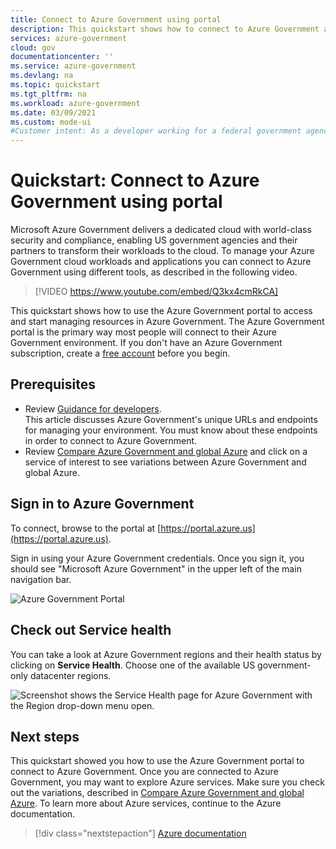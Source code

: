 ```yaml
---
title: Connect to Azure Government using portal
description: This quickstart shows how to connect to Azure Government and create a web app in Azure Government using portal
services: azure-government
cloud: gov
documentationcenter: ''
ms.service: azure-government
ms.devlang: na
ms.topic: quickstart
ms.tgt_pltfrm: na
ms.workload: azure-government
ms.date: 03/09/2021
ms.custom: mode-ui
#Customer intent: As a developer working for a federal government agency "x", I want to connect to Azure Government using portal so I can start creating apps and developing against Azure Government's secure isolated datacenters.
---
```


# Quickstart: Connect to Azure Government using portal

Microsoft Azure Government delivers a dedicated cloud with world-class security and compliance, enabling US government agencies and their partners to transform their workloads to the cloud. To manage your Azure Government cloud workloads and applications you can connect to Azure Government using different tools, as described in the following video.  

> [!VIDEO https://www.youtube.com/embed/Q3kx4cmRkCA]

This quickstart shows how to use the Azure Government portal to access and start managing resources in Azure Government. The Azure Government portal is the primary way most people will connect to their Azure Government environment. If you don't have an Azure Government subscription, create a [free account](https://azure.microsoft.com/global-infrastructure/government/request/) before you begin.

## Prerequisites

- Review [Guidance for developers](./documentation-government-developer-guide.md).<br/> This article discusses Azure Government's unique URLs and endpoints for managing your environment. You must know about these endpoints in order to connect to Azure Government. 
- Review [Compare Azure Government and global Azure](./compare-azure-government-global-azure.md) and click on a service of interest to see variations between Azure Government and global Azure.

## Sign in to Azure Government

To connect, browse to the portal at [https://portal.azure.us](https://portal.azure.us). 

Sign in using your Azure Government credentials. Once you sign it, you should see "Microsoft Azure Government" in the upper left of the main navigation bar.

![Azure Government Portal](./media/connect-with-portal/azure-gov-portal.png)

## Check out Service health

You can take a look at Azure Government regions and their health status by clicking on **Service Health**. Choose one of the available US government-only datacenter regions.

![Screenshot shows the Service Health page for Azure Government with the Region drop-down menu open.](./media/connect-with-portal/connect-with-portal.png)

## Next steps

This quickstart showed you how to use the Azure Government portal to connect to Azure Government. Once you are connected to Azure Government, you may want to explore Azure services. Make sure you check out the variations, described in [Compare Azure Government and global Azure](./compare-azure-government-global-azure.md). To learn more about Azure services, continue to the Azure documentation.

> [!div class="nextstepaction"]
> [Azure documentation](../index.yml)
